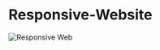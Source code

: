 # Responsive-Website


![Responsive Web](https://github.com/ahmedfurkankoc/Responsive-Website/assets/139684794/6c0e8081-419c-440c-a4d4-864c9dfcb197)
